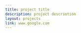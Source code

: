 ```yaml
---
title: project title
description: project descriotion
layout: projects
link: www.google.com
---
```

